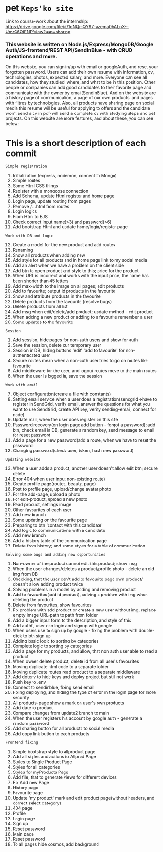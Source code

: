 # pet `Keps'ko site`

Link to course-work about the internship: https://drive.google.com/file/d/1dNQmQY97-azema0hALnX--UmrC6OiFNP/view?usp=sharing

### This website is written on Node.js/Express/MongoDB/Google Auth/JS-frontend/REST API/SendinBlue - with CRUD operations and more.

On this website, you can sign in/up with email or googleAuth, and reset your forgotten password.
Users can add their own resume with information, cv, technologies, photos, expected salary, and more. Everyone can see all candidates, how they studied, where, and what to be in this position. Other people or companies can add good candidates to their favorite page and communicate with the owner by email(SendinBlue). And on the website are a history page of communication, a page of our own products, and pages with filtres by technologies. Also, all products have sharing page on social media this resume will be useful for applying to offers and the candidate won't send a cv in pdf-will send a complete cv with studying steps and pet projects.
On this website are more features, and about these, you can see below:

# This is a short description of each commit

`Simple registration`

1. Initialization (express, nodemon, connect to Mongo)
2. Simple routes
3. Some Html CSS things
4. Register with a mongoose connection
5. Add Schema, update Html register and home page
6. Login page, update routing from pages
7. Remove /.. .html from routes
8. Login logics
9. From Html to EJS
10. Check correct input name(>3) and password(>6)
11. Add bootstrap Html and update home/login/register page

`Work with DB and logic`

12. Create a model for the new product and add routes
13. Renaming
14. Show all products when adding new
15. Add style for all products and in home page link to my social media
16. Add an alert when we have a problem on the client side
17. Add btn to open product and style to this; price for the product
18. When URL is incorrect and works with the input price, the name has been shorter than 45 letters
19. Add max-width to the image on all pages; edit products
20. Add to favourite; output id products in the favourite
21. Show and attribute products in the favourite
22. Delete products from the favourite (resolve bugs)
23. Delete products from all list
24. Add msg when edit/delete/add product; update method - edit product
25. When adding a new product or adding to a favourite remember a user
26. Some updates to the favourite

`Session`

1. Add session, hide pages for non-auth users and show for auth
2. Save the session, delete our temporary user
3. Session in DB, hiding buttons 'edit' 'add to favourite' for non-authenticated user
4. Secure routes mean when a non-auth user tries to go on routes like favourite
5. Add middleware for the user, and logout routes move to the main routes
6. When the user is logged in, save the session

`Work with email`

7. Object configuration(create a file with constants)
8. Setting email service when a user does a registration(sendgrid=>have to register in SendGrid, verify email, answer the questions for what you want to use SendGrid, create API key, verify sending-email, connect for node)
9. Update mail, when the user does register on this site
10. Password recovery(on login page add button - forgot a password); add btn, check email in DB, generate a random key, send message to email for reset password
11. Add a page for a new password(add a route, when we have to reset the password)
12. Changing password(check user, token, hash new password)

`Updating website`

13. When a user adds a product, another user doesn't allow edit btn; secure delete
14. Error 404(when user input non-existing route)
15. Create profile page(routes, beauty, page)
16. Post to profile page, upload/change avatar photo
17. For the add-page, upload a photo
18. For edit-product, upload a new photo
19. Read product, settings image
20. Other favourites of each user
21. Add new branch
22. Some updating on the favourite page
23. Preparing to btn 'contact with this candidate'
24. Add logic to communications with a candidate
25. Add new branch
26. Add a history table of the communication page
27. Delete from history; and some styles for a table of communication

`Solving some bugs and adding new opportunities`

1. Non-owner of the product cannot edit this product; show msg
2. When the user changes/deletes a product/profile photo - delete an old img from DB
3. Checking, that the user can't add to favourite page own product/ doesn't allow adding product twice
4. Solving problems in a model by adding and removing product
5. Add to favourites(add id product), solving a problem with img when deleting the product
6. Delete from favourites, show favourites
7. Fix problem with add product or create a new user without img, replace empty image URL-path to path from folder
8. Add a bigger input form to the description, and style of this
9. Add auth0, user can login and signup with google
10. When users use to sign up by google - fixing the problem with double-click to btn sign up
11. Adding basic logic to sorting by categories
12. Complete logic to sorting by categories
13. Add a page for my products, and allow, that non auth user able to read a product
14. When owner delete product, delete id from all user's favourites
15. Moving duplicate html code to a separate folder
16. Moving duplicate routes read product to a separate middleware
17. Add dotenv to hide keys and deploy project but still not work
18. Push key to .env
19. Connect to sendinblue, fixing send email
20. Fixing deploying, and hiding the type of error in the login page for more security
21. All products-page show a mark on user's own products
22. Add date to product
23. Compare changes from update2 branch to main
24. When the user registers his account by google auth - generate a random password
25. Add sharing button for all products to social media
26. Add copy link button to each products

`Frontend fixing`

1. Simple bootstrap style to allproduct page
2. Add all styles and actions to Allprod Page
3. Styles to Single Product Page
4. Styles for all categories
5. Styles for myProducts Page
6. Add file, that to generate views for different devices
7. Fix Add new Page
8. History page
9. Favourite page
10. Update 'my product' mark and edit product page(without headers, and correct select category)
11. 404 page
12. Profile
13. Login page
14. Sign up
15. Reset password
16. Main page
17. Reset password
18. To all pages hide cosmos, add background

<!-- fix deploy -->
